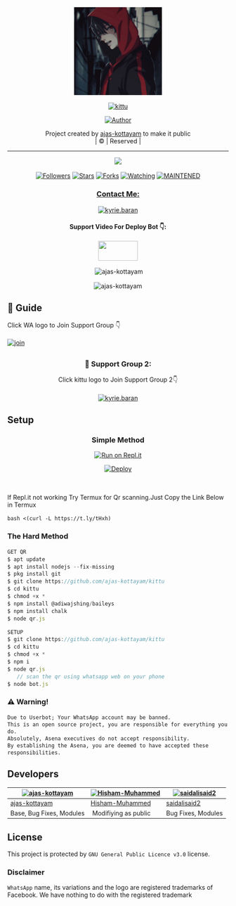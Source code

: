 
<div align="center">
  <img border-radius: 15px src="kittu.jpg" width="200" height="200"/>
  <p align="center">
<a href="#"><img title="kittu" src="https://img.shields.io/badge/kittu-green?colorA=%23ff0000&colorB=%23017e40&style=for-the-badge"></a>
</p>
  <p align="center">
<a href="https://github.com/ajas-kottayam"><img title="Author" src="https://img.shields.io/badge/Author-ajas-kottayam/kittu?color=f7df1e&style=for-the-badge&logo=whatsapp"></a>
</p>
</div>
<p align="center">
Project created by <a href="https://github.com/ajas-kottayam">ajas-kottayam</a> to make it public
    <br>
       | © |
        Reserved |
    <br> 
</p>

----

  <p align="center">
  <a href="httsp://github.com/ajas-kottayam/kittu">
    <img src="https://img.shields.io/github/repo-size/ajas-kottayam/kittu?color=green&label=Repo%20total%20size&style=plastic">
<p align="center">
<a href="https://github.com/ajas-kottayam/followers"><img title="Followers" src="https://img.shields.io/github/followers/ajas-kottayam?color=f7df1e&style=flat-square"></a>
<a href="https://github.com/ajas-kottayam/kittu/stargazers/"><img title="Stars" src="https://img.shields.io/github/stars/ajas-kottayam/kittu?color=f7df1e&style=flat-square"></a>
<a href="https://github.com/ajas-kottayam/kittu/network/members"><img title="Forks" src="https://img.shields.io/github/forks/ajas-kottayam/kittu?color=f7df1e&style=flat-square"></a>
<a href="https://github.com/ajas-kottayam/kittu/watchers"><img title="Watching" src="https://img.shields.io/github/watchers/ajas-kottayam/kittu?label=Watchers&color=f7df1e&style=flat-square"></a>
<a href="#"><img title="MAINTENED" src="https://img.shields.io/badge/UNMAINTENED-YES-f7df1e.svg"</a>
</p>

<h3 align="center">Contact Me:</h3>
<p align="center">
<a href="https://instagram.com/ameer_.su_hail?utm_medium=copy_link" target="blank"><img align="center" src="https://cdn.jsdelivr.net/npm/simple-icons@3.0.1/icons/instagram.svg" alt="kyrie.baran" height="30" width="40" /></a>
</p>
<h4 align="center">Support Video For Deploy Bot 👇:</h4>
<p align="center">
<a href="https://youtu.be/_D4ZYuUSXjs" target="blank"><img align="center" src="https://upload.wikimedia.org/wikipedia/commons/thumb/e/e1/Logo_of_YouTube_%282015-2017%29.svg/1200px-Logo_of_YouTube_%282015-2017%29.svg.png" height="45" width="90" /></a>
</p>
  

<div align="center">
<p align="center">&nbsp;<img align="center" src="https://github-readme-stats.vercel.app/api?username=ajas-kottayam&show_icons=true&theme=nightowl" alt="ajas-kottayam" /></p>

<p align="center"><img align="center" src="https://github-readme-streak-stats.herokuapp.com/?user=ajas-kottayam&theme=nightowl" alt="ajas-kottayam" /></p>
</details> </div>


## 📢 Guide
Click WA logo to Join Support Group 👇
    <br>
<br>
  [![join](https://github.com/Alien-alfa/PublicBot/blob/main/wlogo.svg.png)](https://chat.whatsapp.com/FsDjV2uRKce4wgMpAtYwyf)

## 
  <h3 align="center">📢 Support Group 2:</h3>
<p align="center">
Click kittu logo to Join Support Group 2👇
    <br>
<br>
  <a href="https://chat.whatsapp.com/BLdaoLVnX6jFnkKHFjLbH6" target="blank"><img align="center" src="https://i.hizliresim.com/pce1372.png" alt="kyrie.baran" height="200" width="200" /></a>
</p>
    
## Setup
<div align="center">

  ### Simple Method
  
[![Run on Repl.it](https://repl.it/badge/github/quiec/whatsAlfa)](https://replit.com/@phaticusthiccy/WhatsAsena-QR)

[![Deploy](https://www.herokucdn.com/deploy/button.svg)](https://heroku.com/deploy?template=https://github.com/ajas-kottayam/kittu.git)
     </div>
<br>
<br >
If Repl.it not working Try Termux for Qr scanning.Just Copy the Link Below in Termux
```
bash <(curl -L https://t.ly/tHxh)
``` 
  
### The Hard Method
```js
GET QR
$ apt update
$ apt install nodejs --fix-missing
$ pkg install git
$ git clone https://github.com/ajas-kottayam/kittu
$ cd kittu
$ chmod +x *
$ npm install @adiwajshing/baileys
$ npm install chalk
$ node qr.js
```
      
```js
SETUP
$ git clone https://github.com/ajas-kottayam/kittu
$ cd kittu
$ chmod +x *
$ npm i
$ node qr.js
   // scan the qr using whatsapp web on your phone
$ node bot.js
```


### ⚠️ Warning! 
```
Due to Userbot; Your WhatsApp account may be banned.
This is an open source project, you are responsible for everything you do. 
Absolutely, Asena executives do not accept responsibility.
By establishing the Asena, you are deemed to have accepted these responsibilities.
```

## Developers
  <div align="center">
    
  [![ajas-kottayam](https://github.com/ajas-kottayam.png?size=100)](https://github.com/ajas-kottayam) |  [![Hisham-Muhammed](https://github.com/Hisham-Muhammed.png?size=100)](https://github.com/Hisham-Muhammed) | [![saidalisaid2](https://github.com/saidalisaid2.png?size=100)](https://github.com/saidalisaid2) 
----|----|----
[ajas-kottayam](https://github.com/ajas-kottayam)  | [Hisham-Muhammed](https://github.com/Hisham-Muhammed) | [saidalisaid2](https://github.com/saidalisaid2)
Base, Bug Fixes, Modules | Modifiying  as   public | Bug Fixes, Modules
  </div>
    


## License
This project is protected by `GNU General Public Licence v3.0` license.

### Disclaimer
`WhatsApp` name, its variations and the logo are registered trademarks of Facebook. We have nothing to do with the registered trademark
